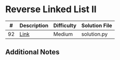 # Reverse Linked List II
|#|Description|Difficulty|Solution File|
|-|-|-|-|
|92|[Link](https://leetcode.com/problems/reverse-linked-list-ii/)|Medium|solution.py|

## Additional Notes
